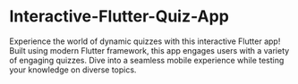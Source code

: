 # Interactive-Flutter-Quiz-App
Experience the world of dynamic quizzes with this interactive Flutter app! Built using modern Flutter framework, this app engages users with a variety of engaging quizzes. Dive into a seamless mobile experience while testing your knowledge on diverse topics.
